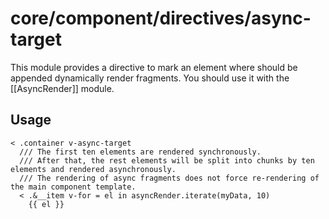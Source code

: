 # core/component/directives/async-target

This module provides a directive to mark an element where should be appended dynamically render fragments.
You should use it with the [[AsyncRender]] module.

## Usage

```
< .container v-async-target
  /// The first ten elements are rendered synchronously.
  /// After that, the rest elements will be split into chunks by ten elements and rendered asynchronously.
  /// The rendering of async fragments does not force re-rendering of the main component template.
  < .&__item v-for = el in asyncRender.iterate(myData, 10)
    {{ el }}
```
